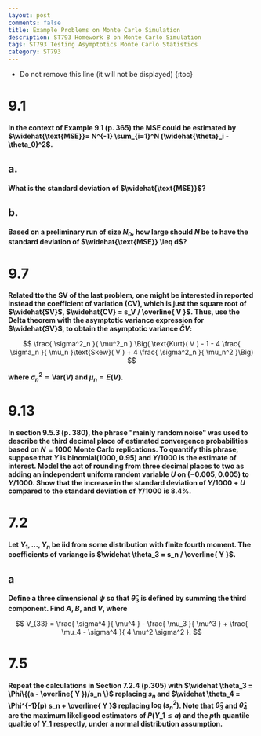 ```yaml
---
layout: post
comments: false
title: Example Problems on Monte Carlo Simulation
description: ST793 Homework 8 on Monte Carlo Simulation
tags: ST793 Testing Asymptotics Monte Carlo Statistics
category: ST793
---
```


* Do not remove this line (it will not be displayed)
{:toc}

# 9.1
**In the context of Example 9.1 (p. 365) the MSE could be estimated by $\widehat{\text{MSE}}= N^{-1} \sum_{i=1}^N (\widehat{\theta}_i - \theta_0)^2$.**

## a.
**What is the standard deviation of $\widehat{\text{MSE}}$?**



## b.
**Based on a preliminary run of size $N_0$, how large should $N$ be to have the standard deviation of $\widehat{\text{MSE}} \leq d$?**


# 9.7
**Related tto the SV of the last problem, one might be interested in reported instead the coefficient of variation (CV), which is just the square root of $\widehat{SV}$, $\widehat{CV} = s_V / \overline{ V }$. Thus, use the Delta theorem with the asymptotic variance expression for $\widehat{SV}$, to obtain the asymptotic variance $\widehat CV$:**

$$
\frac{ \sigma^2_n }{ \mu^2_n } \Big( \text{Kurt}( V ) - 1 - 4 \frac{ \sigma_n }{ \mu_n }\text{Skew}( V ) + 4 \frac{ \sigma^2_n }{ \mu_n^2 }\Big)
$$

**where $\sigma^2_n = \text{Var}(  V )$ and $\mu_n = E(V)$.**

# 9.13
**In section 9.5.3 (p. 380), the phrase "mainly random noise" was used to describe the third decimal place of estimated convergence probabilities based on $N = 1000$ Monte Carlo replications. To quantify this phrase, suppose that $Y$ is $\text{binomial}(1000, 0.95)$ and $Y / 1000$ is the estimate of interest. Model the act of rounding from three decimal places to two as adding an independent uniform random variable $U$ on $(-0.005, 0.005)$ to $Y / 1000$. Show that the increase in the standard deviation of $Y/1000 + U$ compared to the standard deviation of $Y / 1000$ is 8.4%.**


# 7.2
**Let $Y_1, \dots , Y_n$ be iid from some distribution with finite fourth moment. The coefficients of variange is $\widehat \theta_3 = s_n / \overline{ Y }$.**

## a
**Define a three dimensional $\psi$ so that $\widehat \theta_3$ is defined by summing the third component. Find $A$, $B$, and $V$, where**

$$
V_{33} = \frac{ \sigma^4 }{ \mu^4 } - \frac{ \mu_3 }{ \mu^3 } + \frac{ \mu_4 - \sigma^4 }{ 4 \mu^2 \sigma^2 }.
$$


# 7.5
**Repeat the calculations in Section 7.2.4 (p.305) with $\widehat \theta_3 = \Phi\{(a - \overline{ Y })/s_n \}$ replacing $s_n$ and $\widehat \theta_4 = \Phi^{-1}(p) s_n + \overline{ Y }$ replacing $\log(s_n^2)$. Note that $\widehat \theta_3$ and $\widehat \theta_4$ are the maximum likeligood estimators of $P(Y\_1 \leq a)$ and the $p$th quantile qualtie of $Y\_1$ respectly, under a normal distribution assumption.**